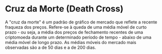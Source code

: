 # Cruz da Morte (Death Cross)

A "cruz da morte" é um padrão de gráfico de mercado que reflete a recente fraqueza dos preços. Refere-se à queda de uma média móvel de curto prazo - ou seja, a média dos preços de fechamento recentes de uma criptomoeda durante um determinado período de tempo - abaixo de uma média móvel de longo prazo. As médias móveis do mercado mais observadas são a de 50 dias e a de 200 dias.
